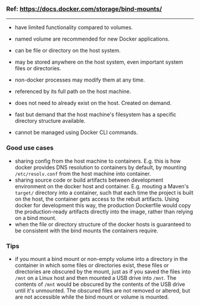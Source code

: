 ### Ref: https://docs.docker.com/storage/bind-mounts/

---

- have limited functionality compared to volumes.
- named volume are recommended for new Docker applications.

- can be file or directory on the host system.
- may be stored anywhere on the host system, even important system files or directories.
- non-docker processes may modify them at any time.
- referenced by its full path on the host machine.
- does not need to already exist on the host. Created on demand.
- fast but demand that the host machine's filesystem has a specific directory structure available.
- cannot be managed using Docker CLI commands.

### Good use cases
- sharing config from the host machine to containers. E.g. this is how docker provides DNS resolution to containers by default, by mounting `/etc/resolv.conf` from the host machine into container.
- sharing source code or build artifacts between development environment on the docker host and container. E.g. mouting a Maven's `target/` directory into a container, such that each time the project is built on the host, the container gets access to the rebuit artifacts. Using docker for development this way, the production Dockerfile would copy the production-ready artifacts directly into the image, rather than relying on a bind mount.
- when the file or directory structure of the docker hosts is guaranteed to be consistent with the bind mounts the containers require.


### Tips
- if you mount a bind mount or non-empty volume into a directory in the container in which some files or directories exist, these files or directories are obscured by the mount, just as if you saved the files into `/mnt` on a Linux host and then mounted a USB drive into `/mnt`. The contents of `/mnt` would be obscured by the contents of the USB drive until it's unmounted. The obscured files are not removed or altered, but are not accessible while the bind mount or volume is mounted.
